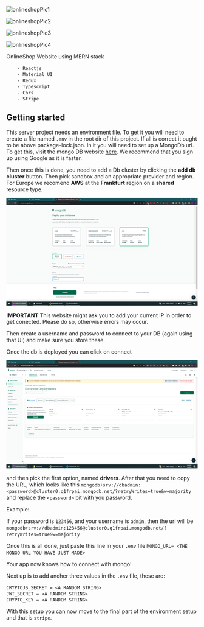 ![onlineshopPic1](https://github.com/KristianD99/onlineshop/assets/136342597/a35acd28-71f9-4a99-a867-c149980ebd0c)

![onlineshopPic2](https://github.com/KristianD99/onlineshop/assets/136342597/9850ff23-cb68-4c63-869c-965e64c32e76)

![onlineshopPic3](https://github.com/KristianD99/onlineshop/assets/136342597/e2e29a0f-ce13-4df6-bd42-8e2802bcb2d6)

![onlineshopPic4](https://github.com/KristianD99/onlineshop/assets/136342597/06a0cf3c-6258-4573-b41b-57b9544183f1)


OnlineShop Website using MERN stack

  
        - Reactjs
        - Material UI
        - Redux
        - Typescript
        - Cors
        - Stripe
## Getting started
This server project needs an environment file. To get it you will need to create a file named `.env` in the root dir of this project. If all is correct it ought to be above package-lock.json. In it you will need to set up a MongoDb url. To get this, visit the mongo DB website [here](https://www.mongodb.com/cloud/atlas/register). We recommend that you sign up using Google as it is faster. 

Then once this is done, you need to add a Db cluster by clicking the __add db cluster__ button. Then pick sandbox and an appropriate provider and region. For Europe we recomend __AWS__ at the __Frankfurt__ region on a __shared__ resource type.

![MongoDB setup screen](image-1.png)

__IMPORTANT__ This website might ask you to add your current IP in order to get conected. Please do so, otherwise errors may occur. 

Then create a username and password to connect to your DB (again using that UI) and make sure you store these. 

Once the db is deployed you can click on connect

![Open up I to conenct to the DB](image-2.png)


and then pick the first option, named __drivers__. After that you need to copy the URL, which looks like this `mongodb+srv://dbadmin:<password>@cluster0.q1frpai.mongodb.net/?retryWrites=true&w=majority` and replace the `<password>` bit with you password. 

Example: 

If your password is `123456`, and your username is `admin`, then the url will be `mongodb+srv://dbadmin:123456@cluster0.q1frpai.mongodb.net/?retryWrites=true&w=majority`

Once this is all done, just paste this line in your `.env` file
`MONGO_URL= <THE MONGO URL YOU HAVE JUST MADE>`

Your app now knows how to connect with mongo!

Next up is to add anoher three values in the `.env` file, these are:

```
CRYPTOJS_SECRET = <A RANDOM STRING>
JWT_SECRET = <A RANDOM STRING>
CRYPTO_KEY = <A RANDOM STRING>
```

With this setup you can now move to the final part of the environment setup and that is `stripe`. 

